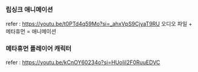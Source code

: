 
### 립싱크 애니메이션
refer : https://youtu.be/t0PTd4q59Mo?si=_ahxVpS9CjyaT9RU
오디오 파일 + 메타휴먼 = 애니메이션

### 메타휴먼 플레이어 캐릭터
refer : https://youtu.be/kCnOY60234o?si=HUoIiI2F0RuuEDVC

